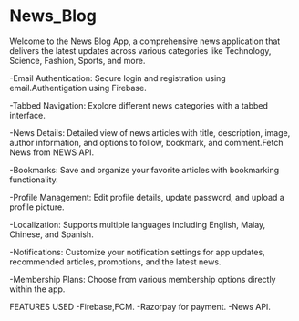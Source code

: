 # News_Blog


Welcome to the News Blog App, a comprehensive news application that delivers the latest updates across various categories like Technology, Science, Fashion, Sports, and more.

-Email Authentication: Secure login and registration using email.Authentigation using Firebase.

-Tabbed Navigation: Explore different news categories with a tabbed interface.

-News Details: Detailed view of news articles with title, description, image, author information, and options to follow, bookmark, and comment.Fetch News from NEWS API.

-Bookmarks: Save and organize your favorite articles with bookmarking functionality.

-Profile Management: Edit profile details, update password, and upload a profile picture.

-Localization: Supports multiple languages including English, Malay, Chinese, and Spanish.

-Notifications: Customize your notification settings for app updates, recommended articles, promotions, and the latest news.

-Membership Plans: Choose from various membership options directly within the app.

FEATURES USED
-Firebase,FCM.
-Razorpay for payment.
-News API.
